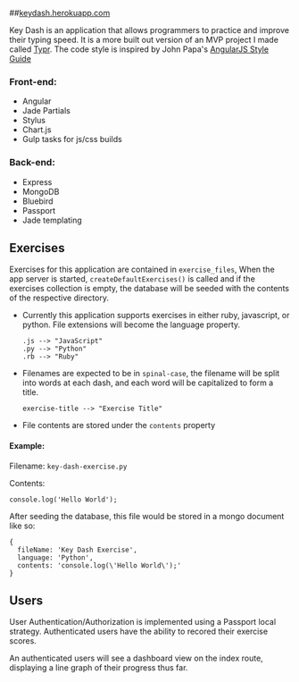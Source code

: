 ##[keydash.herokuapp.com](keydash.herokuapp.com)

Key Dash is an application that allows programmers to practice and improve their typing speed.  It is a more built out version of an MVP project I made called [Typr]().  The code style is inspired by John Papa's [AngularJS Style Guide](https://github.com/johnpapa/angularjs-styleguide)

### Front-end:
* Angular
* Jade Partials
* Stylus
* Chart.js
* Gulp tasks for js/css builds

### Back-end:
* Express
* MongoDB
* Bluebird
* Passport
* Jade templating



## Exercises

Exercises for this application are contained in ```exercise_files```, When the app server is started, ```createDefaultExercises()``` is called and if the exercises collection is empty, the database will be seeded with the contents of the respective directory.

* Currently this application supports exercises in either ruby, javascript, or python.  File extensions will become the language property.

  ```
  .js --> "JavaScript"
  .py --> "Python"
  .rb --> "Ruby"
  ```

* Filenames are expected to be in ```spinal-case```, the filename will be split into words at each dash, and each word will be capitalized to form a title.

  ```
  exercise-title --> "Exercise Title"
  ```

* File contents are stored under the ```contents``` property

#### Example:

  Filename: ```key-dash-exercise.py```

  Contents:
  ```
  console.log('Hello World');
  ```

  After seeding the database, this file would be stored in a mongo document like so:

  ```
  {
    fileName: 'Key Dash Exercise',
    language: 'Python',
    contents: 'console.log(\'Hello World\');'
  }
  ```

## Users

  User Authentication/Authorization is implemented using a Passport local strategy.  Authenticated users have the ability to recored their exercise scores.

  An authenticated users will see a dashboard view on the index route, displaying a line graph of their progress thus far.
